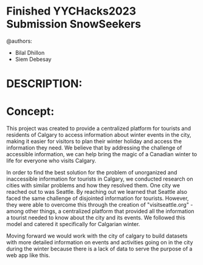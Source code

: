 # Finished YYCHacks2023 Submission SnowSeekers
@authors:
  - Bilal Dhillon
  - Siem Debesay

# DESCRIPTION:
# Concept:
This project was created to provide a centralized platform for tourists and residents of Calgary to access information about winter events in the city, making it easier for visitors to plan their winter holiday and access the information they need. We believe that by addressing the challenge of accessible information, we can help bring the magic of a Canadian winter to life for everyone who visits Calgary.

In order to find the best solution for the problem of unorganized and inaccessible information for tourists in Calgary, we conducted research on cities with similar problems and how they resolved them. One city we reached out to was Seattle. By reaching out we learned that Seattle also faced the same challenge of disjointed information for tourists. However, they were able to overcome this through the creation of "visitseattle.org" - among other things, a centralized platform that provided all the information a tourist needed to know about the city and its events.  We followed this model and catered it specifically for Calgarian winter.

Moving forward we would work with the city of calgary to build datasets with more detailed information on events and activities going on in the city during the winter because there is a lack of data to serve the purpose of a web app like this.

